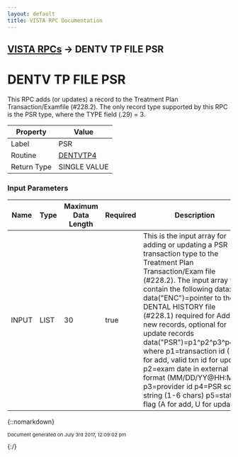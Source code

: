```yaml
---
layout: default
title: VISTA RPC Documentation
---
```


## [VISTA RPCs](TableOfContents) &#8594; DENTV TP FILE PSR
# DENTV TP FILE PSR

This RPC adds (or updates) a record to the Treatment Plan Transaction/Examfile (#228.2).  The only record type supported by this RPC is the PSR type, where the TYPE field (.29) = 3.

Property | Value
--- | ---
Label | PSR
Routine | [DENTVTP4](http://code.osehra.org/dox/Routine_DENTVTP4_source.html)
Return Type | SINGLE VALUE


### Input Parameters

Name | Type | Maximum Data Length | Required | Description
--- | --- | --- | --- | ---
INPUT | LIST | 30 | true | This is the input array for adding or updating a PSR transaction type to the Treatment Plan Transaction/Exam file (#228.2).  The input array will contain the following data:  data(&quot;ENC&quot;)&#x3D;pointer to the DENTAL HISTORY file (#228.1)              required for Adding new records, optional for update records  data(&quot;PSR&quot;)&#x3D;p1^p2^p3^p4^p5 where      p1&#x3D;transaction id (-1 for add, valid txn id for update)      p2&#x3D;exam date in external format (MM/DD/YY@HH:MM)      p3&#x3D;provider id      p4&#x3D;PSR score string (1-6 chars)      p5&#x3D;status flag (A for add, U for update)



{::nomarkdown} <br/><p style="font-size: 11px">Document generated on July 3rd 2017, 12:09:02 pm</p>{:/}